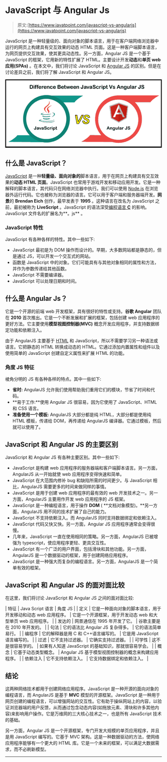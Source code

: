 # JavaScript 与 Angular Js

> 原文:[https://www.javatpoint.com/javascript-vs-angularjs](https://www.javatpoint.com/javascript-vs-angularjs)

JavaScript 是一种轻量级的、面向对象的脚本语言，用于在客户端网络浏览器中运行的网页上构建具有交互效果的动态 HTML 页面。这是一种客户端脚本语言，为网页提供交互效果，使其更具动态性。另一方面，Angular JS 是一个基于 JavaScript 的框架，它用新的特性扩展了 HTML。主要设计开发**动态**和**单页 web 应用(SPAs)** 。在本文中，我们将讨论 JavaScript 和 [Angular JS](https://www.javatpoint.com/angularjs-tutorial) 的区别。但是在讨论差异之前，我们将了解 JavaScript 和 Angular JS。

![JavaScript Vs. Angular Js](img/c17a96e4de8577a2fedfcc7dc2250e3b.png)

## 什么是 JavaScript？

[JavaScript](https://www.javatpoint.com/javascript-tutorial) 是一种**轻量级、面向对象的**脚本语言，用于在网页上构建具有交互效果的**动态 HTML 页面**。JavaScript 也常用于游戏开发和移动应用开发。它是一种解释的脚本语言，其代码只在网络浏览器中执行。我们可以使用 [Node.js](https://www.javatpoint.com/nodejs-tutorial) 在浏览器外运行代码。它也被称为浏览器的语言。它可以用于客户端和服务器端开发。**网景**的 **Brendan Eich** 创作，最早发表于 **1995** 。这种语言在改名为 JavaScript 之前，最初被称为 **LiveScript** 。JavaScript 的语法深受[编程语言 **C**](https://www.javatpoint.com/c-programming-language-tutorial) 的影响。JavaScript 文件名的扩展名为**。js** 。

### JavaScript 特性

JavaScript 有各种各样的特性。其中一些如下:

*   JavaScript 最初是为 DOM 操作而设计的。早期，大多数网站都是静态的，但是通过 JS，可以开发一个交互式的网站。
*   函数是 JavaScript 中的对象。它们可能具有与其他对象相同的属性和方法，并作为参数传递给其他函数。
*   JavaScript 不需要编译器。
*   JavaScript 可以处理日期和时间。

## 什么是 Angular Js？

它是一个开源的前端 web 开发框架，具有很好的特性或支持。**谷歌 Angular** 团队在 **2010** 首次推出。它是一个不断发展和扩展的框架，包括创建 web 应用程序的更好方法。它主要使用**模型视图控制器(MVC)** 概念开发应用程序，并支持数据绑定功能和依赖注入。

由于 AngularJS 主要基于 [HTML](https://www.javatpoint.com/html-tutorial) 和 JavaScript，所以不需要学习另一种语法或语言。它把静态的 HTML 转换成动态的 HTML。它通过添加内置属性和组件以及使用简单的 JavaScript 创建自定义属性来扩展 HTML 的功能。

### 角度 JS 特征

棱角分明的 JS 有各种各样的特点。其中一些如下:

*   **省时:** AngularJS 允许我们使用帮助我们重用它们的模块，节省了时间和代码。
*   **易于工作:**使用 Angular JS 很容易，因为它使用了 JavaScript、HTML 和 CSS 语言。
*   **准备使用一个模板:** AngularJS 大部分都是纯 HTML，大部分都是使用纯 HTML 模板，传递给 DOM，再传递给 AngularJS 编译器。它通过模板，然后就可以使用了。

## JavaScript 和 Angular JS 的主要区别

JavaScript 和 Angular JS 有各种主要区别。其中一些如下:

*   JavaScript 是构建 web 应用程序的服务器端和客户端脚本语言。另一方面，AngularJS 从一开始就使 web 应用程序变得快速和简单。
*   JavaScript 在大范围内修补 bug 和缺陷所需的时间更少。与 JavaScript 相比，AngularJS 需要更多的时间来做同样的事情。
*   JavaScript 是用于创建 web 应用程序的最有效的 web 开发技术之一。另一方面，AngularJS 主要用作开发 web 应用程序的 JS 框架。
*   JavaScript 是一种编程语言，用于操作 **DOM** ( **文档对象模型)。**另一方面，AngularJS 用不同的技术扩展了自己的能力。
*   JavaScript 不支持依赖注入。而 AngularJS 同时支持数据绑定和依赖注入。
*   JavaScript 代码又快又快。另一方面，Angular JS 应用程序通常会变得很慢。
*   几年来，JavaScript 一直在使用相同的策略。另一方面，AngularJS 已被增强为 typescript，使应用程序更轻、更具交互性。
*   JavaScript 有一个广泛的用户界面，包括滑块和其他功能。另一方面，AngularJS 是一个数据驱动的框架，用于创建网络应用程序。
*   JavaScript 是一种强大而复杂的编程语言。另一方面，AngularJS 是一个简单有效的框架。

## JavaScript 和 Angular JS 的面对面比较

在这里，我们将讨论 JavaScript 和 Angular JS 之间的面对面比较:

| 特征 | Java Script 语言 | 角度 JS |
| 定义 | 它是一种面向对象的脚本语言，用于开发移动和动态 web 应用程序。 | 它是一个开源框架，用于开发动态 web 和大型单页 web 应用程序。 |
| 发达的 | 网景通信在 1995 年开发了它。 | 谷歌主要是在 2010 年开发的。 |
| 句法 | 它的语法比 Angular JS 复杂得多。 | 它的语法简单易行。 |
| 编程序 | 它的解释器是用 C 和 C++语言编写的。 | 它是用 JavaScript 语言编写的。 |
| 过滤 | 它不支持过滤器。 | 它确实支持过滤器。 |
| 可学性 | 这不是很容易学的。 | 如果有人知道 JavaScript 的基础知识，那就很容易学会。 |
| 概念 | 它基于动态类型概念。 | Angular JS 基于模型视图控制器的概念来构建应用程序。 |
| 依赖注入 | 它不支持依赖注入。 | 它支持数据绑定和依赖注入。 |

## 结论

这两种网络技术都用于创建网络应用程序。JavaScript 是一种开源的面向对象的编程语言，而 AngularJS 是基于 **MVC** 模型的开源框架。JavaScript 是一种用于网页创建的编程语言，可以增强网站的交互性。它有助于操纵网站上的内容，以验证浏览器端的用户反馈，从而通过包含动态内容(如拖放元素、滑块和许多其他内容)来影响用户操作。它是万维网的三大核心技术之一，也是所有 JavaScript 技术的基础。

另一方面，Angular JS 是一个开源框架，专门开发大规模的单页应用程序，并且是用 JavaScript 编写的。它基于 MVC 架构。这是一种数据驱动的方法，使网络应用程序能够有一个更大的 HTML 库。它是一个未来的框架，可以满足大数据需求，而不必刷新模型。

* * *